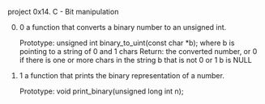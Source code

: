 project 0x14. C - Bit manipulation

0. 0
    a function that converts a binary number to an unsigned int.

    Prototype: unsigned int binary_to_uint(const char *b);
    where b is pointing to a string of 0 and 1 chars
    Return: the converted number, or 0 if
    there is one or more chars in the string b that is not 0 or 1
    b is NULL

1. 1
    a function that prints the binary representation of a number.

    Prototype: void print_binary(unsigned long int n);
